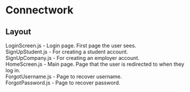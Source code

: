 # Connectwork

## Layout

LoginScreen.js - Login page. First page the user sees.
<br>
SignUpStudent.js - For creating a student account.
<br>
SignUpCompany.js - For creating an employer account.
<br>
HomeScreen.js - Main page. Page that the user is redirected to when they log in.
<br>
ForgotUsername.js - Page to recover username.
<br>
ForgotPassword.js - Page to recover password.
